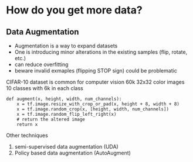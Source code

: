 # How do you get more data?

## Data Augmentation

- Augmentation is a way to expand datasets
- One is introducing minor alterations in the existing samples (flip, rotate, etc.)
- can reduce overfitting
- beware invalid exmaples (flipping STOP sign) could be problematic

CIFAR-10 dataset is common for computer vision
60k 32x32 color images
10 classes with 6k in each class

```
def augment(x, height, width, num_channels):
    x = tf.image.resize_with_crop_or_pad(x, height + 8, width + 8)
    x = tf.image.random_crop(x, [height, width, num_channels])
    x = tf.image.random_flip_left_right(x)
    # return the altered image 
    return x
```

Other techniques
1. semi-supervised data augmentation (UDA)
1. Policy based data augmentation (AutoAugment)